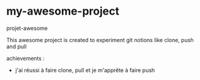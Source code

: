 # my-awesome-project
projet-awesome

This awesome project is created to experiment git notions like clone, push and pull

achievements :
- j'ai réussi à faire clone, pull et je m'apprête à faire push

